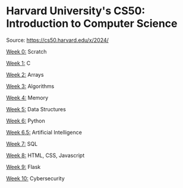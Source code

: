 # Harvard University's CS50: Introduction to Computer Science

Source: https://cs50.harvard.edu/x/2024/

[Week 0:](https://github.com/Snoower/cs50-introduction-to-computer-science/tree/main/week-0) Scratch

[Week 1:](https://github.com/Snoower/cs50-introduction-to-computer-science/tree/main/week-1) C

[Week 2:]() Arrays

[Week 3:]() Algorithms

[Week 4:]() Memory

[Week 5:]() Data Structures

[Week 6:]() Python

[Week 6.5:]() Artificial Intelligence

[Week 7:]() SQL

[Week 8:]() HTML, CSS, Javascript

[Week 9:]() Flask

[Week 10:]() Cybersecurity
